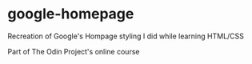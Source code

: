 # google-homepage
<p>Recreation of Google's Hompage styling I did while learning HTML/CSS </p>
<p>Part of The Odin Project's online course</p>
